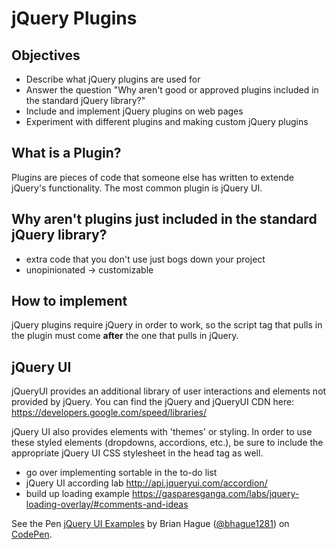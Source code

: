 # jQuery Plugins

## Objectives

* Describe what jQuery plugins are used for
* Answer the question "Why aren't good or approved plugins included in the standard jQuery library?"
* Include and implement jQuery plugins on web pages
* Experiment with different plugins and making custom jQuery plugins

## What is a Plugin?

Plugins are pieces of code that someone else has written to extende jQuery's functionality. The most common plugin is jQuery UI.

## Why aren't plugins just included in the standard jQuery library?
* extra code that you don't use just bogs down your project
* unopinionated -> customizable

## How to implement
jQuery plugins require jQuery in order to work, so the script tag that pulls in the plugin must come **after** the one that pulls in jQuery.

## jQuery UI

jQueryUI provides an additional library of user interactions and elements not provided by jQuery. You can find the jQuery and jQueryUI CDN here: https://developers.google.com/speed/libraries/

jQuery UI also provides elements with 'themes' or styling. In order to use these styled elements (dropdowns, accordions, etc.), be sure to include the appropriate jQuery UI CSS stylesheet in the head tag as well.

* go over implementing sortable in the to-do list
* jQuery UI according lab
http://api.jqueryui.com/accordion/
* build up loading example
https://gasparesganga.com/labs/jquery-loading-overlay/#comments-and-ideas

<p data-height="665" data-theme-id="0" data-slug-hash="YwLXMV" data-default-tab="html,result" data-user="bhague1281" data-embed-version="2" class="codepen">See the Pen <a href="http://codepen.io/bhague1281/pen/YwLXMV/">jQuery UI Examples</a> by Brian Hague (<a href="http://codepen.io/bhague1281">@bhague1281</a>) on <a href="http://codepen.io">CodePen</a>.</p>
